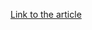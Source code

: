 [Link to the article](https://securelist.com/blog/incidents/77562/breaking-the-weakest-link-of-the-strongest-chain/)
